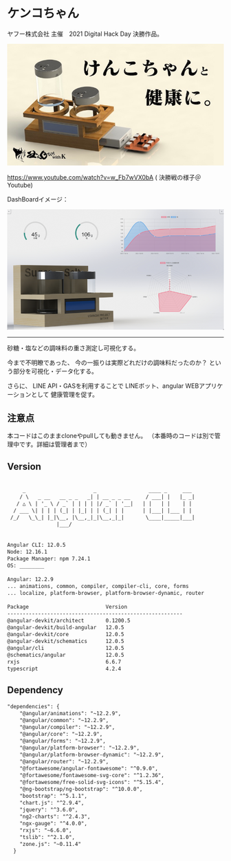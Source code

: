 # ケンコちゃん

ヤフー株式会社 主催　2021 Digital Hack Day 決勝作品。

![alt text](https://github.com/UshinohiProject/kenkoWeb/blob/master/src/assets/github//けんこちゃんサムネ.jpg)

https://www.youtube.com/watch?v=w_Fb7wVX0bA ( 決勝戦の様子＠Youtube)


DashBoardイメージ：

![alt text](https://github.com/UshinohiProject/kenkoWeb/blob/master/src/assets/github//gui_view.png)

---


砂糖・塩などの調味料の重さ測定し可視化する。

今まで不明瞭であった、
今の一振りは実際どれだけの調味料だったのか？
という部分を可視化・データ化する。

さらに、
LINE API・GASを利用することで
LINEボット、angular WEBアプリケーションとして
健康管理を促す。


## 注意点

本コードはこのままcloneやpullしても動きません。
（本番時のコードは別で管理中です。詳細は管理者まで）



## Version

```

     _                      _                 ____ _     ___
    / \   _ __   __ _ _   _| | __ _ _ __     / ___| |   |_ _|
   / △ \ | '_ \ / _` | | | | |/ _` | '__|   | |   | |    | |
  / ___ \| | | | (_| | |_| | | (_| | |      | |___| |___ | |
 /_/   \_\_| |_|\__, |\__,_|_|\__,_|_|       \____|_____|___|
                |___/


Angular CLI: 12.0.5
Node: 12.16.1
Package Manager: npm 7.24.1
OS: ________

Angular: 12.2.9
... animations, common, compiler, compiler-cli, core, forms
... localize, platform-browser, platform-browser-dynamic, router

Package                         Version
---------------------------------------------------------
@angular-devkit/architect       0.1200.5
@angular-devkit/build-angular   12.0.5
@angular-devkit/core            12.0.5
@angular-devkit/schematics      12.0.5
@angular/cli                    12.0.5
@schematics/angular             12.0.5
rxjs                            6.6.7
typescript                      4.2.4

```

## Dependency

```
"dependencies": {
    "@angular/animations": "~12.2.9",
    "@angular/common": "~12.2.9",
    "@angular/compiler": "~12.2.9",
    "@angular/core": "~12.2.9",
    "@angular/forms": "~12.2.9",
    "@angular/platform-browser": "~12.2.9",
    "@angular/platform-browser-dynamic": "~12.2.9",
    "@angular/router": "~12.2.9",
    "@fortawesome/angular-fontawesome": "^0.9.0",
    "@fortawesome/fontawesome-svg-core": "^1.2.36",
    "@fortawesome/free-solid-svg-icons": "^5.15.4",
    "@ng-bootstrap/ng-bootstrap": "^10.0.0",
    "bootstrap": "^5.1.1",
    "chart.js": "^2.9.4",
    "jquery": "^3.6.0",
    "ng2-charts": "^2.4.3",
    "ngx-gauge": "^4.0.0",
    "rxjs": "~6.6.0",
    "tslib": "^2.1.0",
    "zone.js": "~0.11.4"
  }
```


